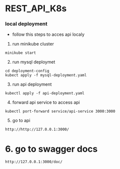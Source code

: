 # REST_API_K8s

### local deployment 
- follow this steps to acces api localy

1. run minikube cluster 
```
minikube start 
```
2. run mysql deploymet 
```
cd deployment-config
kubect apply -f mysql-deployment.yaml 
```
3. run api deployment 

```
kubectl apply -f api-deployment.yaml 

```
4. forward api service to access api


```
kubectl port-forward service/api-service 3000:3000
```

5. go to api 
```
http://http://127.0.0.1:3000/
```
# 6. go to swagger docs
```
http://127.0.0.1:3000/doc/
```
